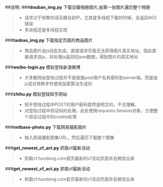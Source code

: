 ##说明:
###**douban_img.py**	下载豆瓣相册图片,由第一张图片遍历整个相册
> * 请求过于频繁的话豆瓣会封IP，尤其是多线程下载的时候，会返回403错误
> * 多进程还是多线程实现

###**taobao_img.py**	下载指定页面的商品图片
> * 商品图片由js动态生成，直接请求页面无法获得图片真实地址，因此直接请求该js，并处理js返回的json数据，得到图片的真实地址

###**weibo-login.py**	模拟登陆新浪微博
> * 大多数网站登陆过程并不是直接post用户名和密码到server端，而是由js混合特殊字符使用加密算法生成的

###**zhihu.py**	模拟登陆知乎网站
> * 知乎登陆过程中POST的用户密码竟然是明文的，不太理解。
> * 对登陆过程中验证码的处理，此处使用requests.Session对象，方便整个验证过程中的cookie处理

###**netbase-photo.py** 下载网易摄影图片
> * 输入网易摄影图集URL，然后遍历下载整个图集

###**get_newest_cf_act.py**  抓取cf最新活动
> * 抓取cf.huodong.com首页最新的cf活动页面并且微信出来

###**get_newest_cf_act.py**  抓取cf最新活动
> * 抓取cf.huodong.com首页最新的cf活动页面并且微信出来
